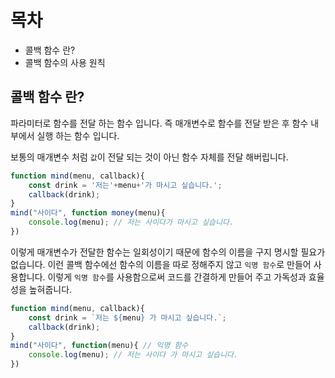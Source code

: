 # 목차
- 콜백 함수 란?
- 콜백 함수의 사용 원칙


## 콜백 함수 란?
파라미터로 함수를 전달 하는 함수 입니다. 즉 매개변수로 함수를 전달 받은 후 함수 내부에서 실행 하는 함수 입니다.

보통의 매개변수 처럼 `값`이 전달 되는 것이 아닌 함수 자체를 전달 해버립니다.

```js
function mind(menu, callback){
    const drink = '저는'+menu+'가 마시고 싶습니다.';
    callback(drink);
}
mind("사이다", function money(menu){
    console.log(menu); // 저는 사이다가 마시고 싶습니다.
})
```
이렇게 매개변수가 전달한 함수는 일회성이기 때문에 함수의 이름을 구지 명시할 필요가 없습니다. 이런 콜백 함수에선 함수의 이름을 따로 정해주지 않고 `익명 함수`로 만들어 사용합니다.
이렇게 `익명 함수`를 사용함으로써 코드를 간결하게 만들어 주고 가독성과 효율성을 높혀줍니다.
```js
function mind(menu, callback){
    const drink = `저는 ${menu} 가 마시고 싶습니다.`;
    callback(drink);
}
mind("사이다", function(menu){ // 익명 함수
    console.log(menu); // 저는 사이다 가 마시고 싶습니다.
})
```

